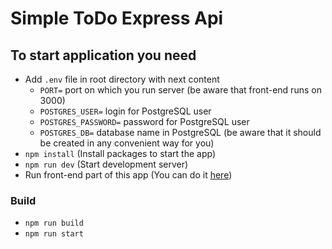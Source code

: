 # Simple ToDo Express Api

## To start application you need

- Add `.env` file in root directory with next content
    - `PORT=` port on which you run server (be aware that front-end runs on 3000)
    - `POSTGRES_USER=` login for PostgreSQL user
    - `POSTGRES_PASSWORD=` password for PostgreSQL user
    - `POSTGRES_DB=` database name in PostgreSQL (be aware that it should be created in any convenient way for you)
- `npm install` (Install packages to start the app)
- `npm run dev` (Start development server)
- Run front-end part of this app (You can do it [here](https://github.com/YuriyHryshchenko/ToDo-react))

### Build

- `npm run build`
- `npm run start`
